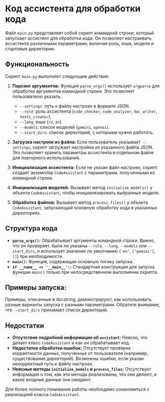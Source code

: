 # Код ассистента для обработки кода

Файл `main.py` представляет собой скрипт командной строки, который запускает ассистент для обработки кода.  Он позволяет настраивать ассистента различными параметрами, включая роль, язык, модели и стартовые директории.

## Функциональность

Скрипт `main.py` выполняет следующие действия:

1. **Парсинг аргументов:**  Функция `parse_args()` использует `argparse` для обработки аргументов командной строки.  Это позволяет пользователю указать:
    * `--settings`: путь к файлу настроек в формате JSON.
    * `--role`: роль ассистента (`code_checker`, `code_analyzer`, `doc_writer`, `tests_creator`).
    * `--lang`: язык (`ru`, `en`).
    * `--models`: список моделей (`gemini`, `openai`).
    * `--start_dirs`: список директорий, с которыми нужно работать.

2. **Загрузка настроек из файла:** Если пользователь указывает `--settings`, скрипт загружает настройки из указанного файла JSON.  Это позволяет хранить параметры ассистента в отдельном файле для повторного использования.

3. **Инициализация ассистента:** Если не указан файл настроек, скрипт создает экземпляр `CodeAssistant` с параметрами, полученными из командной строки.

4. **Инициализация моделей:** Вызывает метод `initialize_models()` у объекта `CodeAssistant`, чтобы инициализировать выбранные модели.

5. **Обработка файлов:** Вызывает метод `process_files()` у объекта `CodeAssistant`, запускающий основную обработку кода в указанных директориях.

## Структура кода

* **`parse_args()`:**  Обрабатывает аргументы командной строки. Важно, что он проверяет, были ли указаны `--role`, `--lang`, `--models` или `--start_dirs`, и использует значение по умолчанию (`'en'`, `['gemini']`, `[]`) при необходимости.
* **`main()`:** Функция, содержащая основную логику запуска.
* **`if __name__ == '__main__':`:** Стандартная конструкция для запуска функции `main()` только при непосредственном выполнении скрипта.

## Примеры запуска:

Примеры, описанные в docstring, демонстрируют, как использовать разные варианты запуска с разными параметрами.  Обратите внимание, что `--start_dirs` принимает список директорий.

## Недостатки

* **Отсутствие подробной информации об `assistant`:** Неясно, что делает класс `CodeAssistant` и как он обрабатывает код.
* **Недостаток обработки ошибок:** Отсутствует проверка корректности данных, полученных от пользователя (например, существование директорий).  Возможны ошибки, если указан некорректный путь к файлу настроек.
* **Неясные методы `initialize_models` и `process_files`:** Отсутствует информация о том, как эти методы реализованы, что они делают, и какие входные данные они ожидают.

Для более полного понимания работы необходимо ознакомиться с реализацией класса `CodeAssistant`.